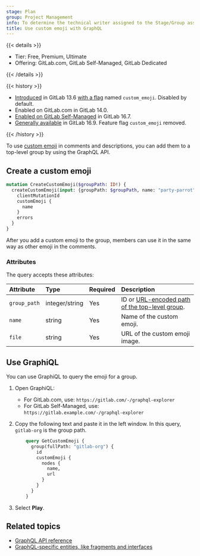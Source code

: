 ```yaml
---
stage: Plan
group: Project Management
info: To determine the technical writer assigned to the Stage/Group associated with this page, see https://handbook.gitlab.com/handbook/product/ux/technical-writing/#assignments
title: Use custom emoji with GraphQL
---
```


{{< details >}}

- Tier: Free, Premium, Ultimate
- Offering: GitLab.com, GitLab Self-Managed, GitLab Dedicated

{{< /details >}}

{{< history >}}

- [Introduced](https://gitlab.com/gitlab-org/gitlab/-/merge_requests/37911) in GitLab 13.6 [with a flag](../../administration/feature_flags.md) named `custom_emoji`. Disabled by default.
- Enabled on GitLab.com in GitLab 14.0.
- [Enabled on GitLab Self-Managed](https://gitlab.com/gitlab-org/gitlab/-/merge_requests/138969) in GitLab 16.7.
- [Generally available](https://gitlab.com/gitlab-org/gitlab/-/merge_requests/) in GitLab 16.9. Feature flag `custom_emoji` removed.

{{< /history >}}

To use [custom emoji](../../user/emoji_reactions.md) in comments and descriptions,
you can add them to a top-level group by using the GraphQL API.

## Create a custom emoji

```graphql
mutation CreateCustomEmoji($groupPath: ID!) {
  createCustomEmoji(input: {groupPath: $groupPath, name: "party-parrot", url: "https://cultofthepartyparrot.com/parrots/hd/parrot.gif"}) {
    clientMutationId
    customEmoji {
      name
    }
    errors
  }
}
```

After you add a custom emoji to the group, members can use it in the same way as other emoji in the comments.

### Attributes

The query accepts these attributes:

| Attribute    | Type           | Required               | Description |
| :----------- | :------------- | :--------------------- | :---------- |
| `group_path` | integer/string | Yes | ID or [URL-encoded path of the top-level group](../rest/_index.md#namespaced-paths). |
| `name`       | string         | Yes | Name of the custom emoji. |
| `file`       | string         | Yes | URL of the custom emoji image. |

## Use GraphiQL

You can use GraphiQL to query the emoji for a group.

1. Open GraphiQL:
   - For GitLab.com, use: `https://gitlab.com/-/graphql-explorer`
   - For GitLab Self-Managed, use: `https://gitlab.example.com/-/graphql-explorer`
1. Copy the following text and paste it in the left window.
   In this query, `gitlab-org` is the group path.

   ```graphql
       query GetCustomEmoji {
         group(fullPath: "gitlab-org") {
           id
           customEmoji {
             nodes {
               name,
               url
             }
           }
         }
       }
   ```

1. Select **Play**.

## Related topics

- [GraphQL API reference](reference/_index.md)
- [GraphQL-specific entities, like fragments and interfaces](https://graphql.org/learn/)
